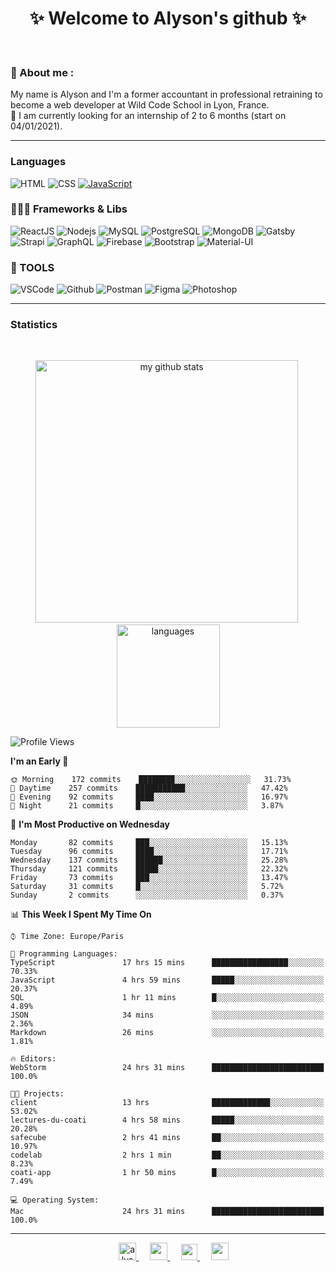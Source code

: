 <h1 align="center">
 ✨ Welcome to Alyson's github ✨
</h1>

<br/>

### 📖 About me :

My name is Alyson and I'm a former accountant in professional retraining to become a web developer at Wild Code School in Lyon, France. <br/>
🎯  I am currently looking for an internship of 2 to 6 months (start on 04/01/2021).

---

### Languages

![HTML](https://img.shields.io/badge/-HTML5-fff?&logo=HTML5)
![CSS](https://img.shields.io/badge/-CSS-fff?&logo=CSS3&logoColor=1572B6)
[![JavaScript](https://img.shields.io/badge/-JavaScript-fff?&logo=JavaScript&logoColor=ddc508)](https://github.com/alyson-b69?tab=repositories&q=&type=&language=javascript)



### 👩🏻‍💻 Frameworks & Libs

![ReactJS](https://img.shields.io/badge/-ReactJS-fff?&logo=React)
![Nodejs](https://img.shields.io/badge/-NodeJs-fff?&logo=node.js)
![MySQL](https://img.shields.io/badge/-MySQL-fff?&logo=MySQL)
![PostgreSQL](https://img.shields.io/badge/-PostgreSQL-fff?&logo=PostgreSQL&logoColor=336791)
![MongoDB](https://img.shields.io/badge/-MongoDB-fff?&logo=MongoDB)
![Gatsby](https://img.shields.io/badge/-Gatsby-fff?&logo=Gatsby&logoColor=8A2BE2)
![Strapi](https://img.shields.io/badge/-Strapi-fff?&logo=Strapi)
![GraphQL](https://img.shields.io/badge/-GraphQL-fff?&logo=GraphQL&logoColor=E10098)
![Firebase](https://img.shields.io/badge/-Firebase-fff?&logo=Firebase)
![Bootstrap](https://img.shields.io/badge/-Bootstrap-fff?&logo=Bootstrap&logoColor=563D7C)
![Material-UI](https://img.shields.io/badge/-MaterialUI-fff?&logo=Material-UI&logoColor=0081CB)

### 🔧 TOOLS

![VSCode](https://img.shields.io/badge/-VSCode-fff?&logo=Visual-studio-code&logoColor=007ACC)
![Github](https://img.shields.io/badge/-Github-fff?&logo=Github&logoColor=181717)
![Postman](https://img.shields.io/badge/-Postman-fff?&logo=Postman)
![Figma](https://img.shields.io/badge/-Figma-fff?&logo=Figma)
![Photoshop](https://img.shields.io/badge/-Photoshop-fff?&logo=Adobe-Photoshop&logoColor=31A8FF)

---

### Statistics

<br>

<p align="center">
<img src="https://github-readme-stats.vercel.app/api?username=alyson-b69&show_icons=true&theme=buefy" alt="my github stats" width="420"/>&nbsp;<img src="https://github-readme-stats.vercel.app/api/top-langs/?username=alyson-b69&layout=compact&theme=buefy" alt="languages" height="165">
</p>

<!--START_SECTION:waka-->
![Profile Views](http://img.shields.io/badge/Profile%20Views-2-blue)

**I'm an Early 🐤** 

```text
🌞 Morning    172 commits    ████████░░░░░░░░░░░░░░░░░   31.73% 
🌆 Daytime    257 commits    ███████████░░░░░░░░░░░░░░   47.42% 
🌃 Evening    92 commits     ████░░░░░░░░░░░░░░░░░░░░░   16.97% 
🌙 Night      21 commits     █░░░░░░░░░░░░░░░░░░░░░░░░   3.87%

```
📅 **I'm Most Productive on Wednesday** 

```text
Monday       82 commits     ███░░░░░░░░░░░░░░░░░░░░░░   15.13% 
Tuesday      96 commits     ████░░░░░░░░░░░░░░░░░░░░░   17.71% 
Wednesday    137 commits    ██████░░░░░░░░░░░░░░░░░░░   25.28% 
Thursday     121 commits    █████░░░░░░░░░░░░░░░░░░░░   22.32% 
Friday       73 commits     ███░░░░░░░░░░░░░░░░░░░░░░   13.47% 
Saturday     31 commits     █░░░░░░░░░░░░░░░░░░░░░░░░   5.72% 
Sunday       2 commits      ░░░░░░░░░░░░░░░░░░░░░░░░░   0.37%

```


📊 **This Week I Spent My Time On** 

```text
⌚︎ Time Zone: Europe/Paris

💬 Programming Languages: 
TypeScript               17 hrs 15 mins      █████████████████░░░░░░░░   70.33% 
JavaScript               4 hrs 59 mins       █████░░░░░░░░░░░░░░░░░░░░   20.37% 
SQL                      1 hr 11 mins        █░░░░░░░░░░░░░░░░░░░░░░░░   4.89% 
JSON                     34 mins             ░░░░░░░░░░░░░░░░░░░░░░░░░   2.36% 
Markdown                 26 mins             ░░░░░░░░░░░░░░░░░░░░░░░░░   1.81%

🔥 Editors: 
WebStorm                 24 hrs 31 mins      █████████████████████████   100.0%

🐱‍💻 Projects: 
client                   13 hrs              █████████████░░░░░░░░░░░░   53.02% 
lectures-du-coati        4 hrs 58 mins       █████░░░░░░░░░░░░░░░░░░░░   20.28% 
safecube                 2 hrs 41 mins       ██░░░░░░░░░░░░░░░░░░░░░░░   10.97% 
codelab                  2 hrs 1 min         ██░░░░░░░░░░░░░░░░░░░░░░░   8.23% 
coati-app                1 hr 50 mins        █░░░░░░░░░░░░░░░░░░░░░░░░   7.49%

💻 Operating System: 
Mac                      24 hrs 31 mins      █████████████████████████   100.0%

```


<!--END_SECTION:waka-->

---

<p align="center">
  &emsp;
 <a href= "https://codesandbox.io/u/alyson-b69" rel="nofollow" target="_blank">
  <img src="https://api.iconify.design/logos-codesandbox.svg" alt="alyson codesandbox" height="28px" width="28px" />
 </a> 
   &emsp;
  <a href="https://alyson-b.netlify.app" rel="nofollow" target="_blank">
    <img src="https://img.icons8.com/material/256/000000/globe--v1.png" width="28px"/>
  </a>
   &emsp;
  <a href="https://linkedin.com/in/alyson-bernabeu-08249a172" rel="nofollow" target="_blank" >
    <img src="https://img.icons8.com/ios-filled/256/000000/linkedin.svg" width="26px"/>
  </a>
  &emsp;
  <a href= "https://instagram.com/alyson.b69" rel="nofollow" target="_blank">
    <img src="https://img.icons8.com/ios-glyphs/256/000000/instagram-new.svg" width="28px"/>
  </a>
</p>
